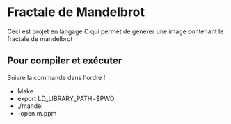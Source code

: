 # Fractale de Mandelbrot

Ceci est projet en langage C qui permet de générer une image contenant le fractale de mandelbrot

## Pour compiler et exécuter

Suivre la commande dans l'ordre !

- Make
- export LD_LIBRARY_PATH=$PWD
- ./mandel
- -open m.ppm 



